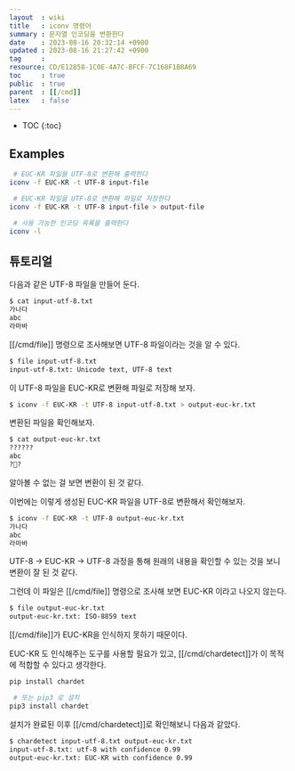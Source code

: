 ```yaml
---
layout  : wiki
title   : iconv 명령어
summary : 문자열 인코딩을 변환한다
date    : 2023-08-16 20:32:14 +0900
updated : 2023-08-16 21:27:42 +0900
tag     : 
resource: CD/E12858-1C0E-4A7C-BFCF-7C168F1B8A69
toc     : true
public  : true
parent  : [[/cmd]]
latex   : false
---
```

* TOC
{:toc}

## Examples

```bash
 # EUC-KR 파일을 UTF-8로 변환해 출력한다
iconv -f EUC-KR -t UTF-8 input-file

 # EUC-KR 파일을 UTF-8로 변환해 파일로 저장한다
iconv -f EUC-KR -t UTF-8 input-file > output-file

 # 사용 가능한 인코딩 목록을 출력한다
iconv -l
```

## 튜토리얼

다음과 같은 UTF-8 파일을 만들어 둔다.

```bash
$ cat input-utf-8.txt
가나다
abc
라마바
```

[[/cmd/file]] 명령으로 조사해보면 UTF-8 파일이라는 것을 알 수 있다.

```bash
$ file input-utf-8.txt
input-utf-8.txt: Unicode text, UTF-8 text
```

이 UTF-8 파일을 EUC-KR로 변환해 파일로 저장해 보자.

```bash
$ iconv -f EUC-KR -t UTF-8 input-utf-8.txt > output-euc-kr.txt
```

변환된 파일을 확인해보자.

```bash
$ cat output-euc-kr.txt
??????
abc
?󸶹?
```

알아볼 수 없는 걸 보면 변환이 된 것 같다.

이번에는 이렇게 생성된 EUC-KR 파일을 UTF-8로 변환해서 확인해보자.

```bash
$ iconv -f EUC-KR -t UTF-8 output-euc-kr.txt 
가나다
abc
라마바
```

UTF-8 → EUC-KR → UTF-8 과정을 통해 원래의 내용을 확인할 수 있는 것을 보니 변환이 잘 된 것 같다.

그런데 이 파일은 [[/cmd/file]] 명령으로 조사해 보면 EUC-KR 이라고 나오지 않는다.

```bash
$ file output-euc-kr.txt 
output-euc-kr.txt: ISO-8859 text
```

[[/cmd/file]]가 EUC-KR을 인식하지 못하기 때문이다.

EUC-KR 도 인식해주는 도구를 사용할 필요가 있고, [[/cmd/chardetect]]가 이 목적에 적합할 수 있다고 생각한다.

```bash
pip install chardet

 # 또는 pip3 로 설치
pip3 install chardet
```

설치가 완료된 이후 [[/cmd/chardetect]]로 확인해보니 다음과 같았다.

```bash
$ chardetect input-utf-8.txt output-euc-kr.txt 
input-utf-8.txt: utf-8 with confidence 0.99
output-euc-kr.txt: EUC-KR with confidence 0.99
```

